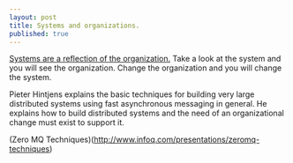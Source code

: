 ```yaml
---
layout: post
title: Systems and organizations.
published: true
---
```

[Systems are a reflection of the organization.][Conways_law] Take a look at the system and you will see the organization.  Change the organization and you will change the system.

Pieter Hintjens explains the basic techniques for building very large distributed systems using fast asynchronous messaging in general. He explains how to build distributed systems and the need of an organizational change must exist to support it.

(Zero MQ Techniques)(http://www.infoq.com/presentations/zeromq-techniques)

[Conways_law]: http://en.wikipedia.org/wiki/Conway's_law "Conway's law"

